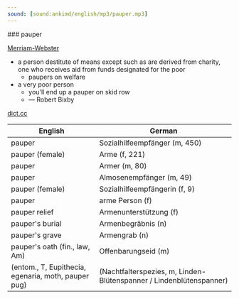 ```yaml
---
sound: [sound:ankimd/english/mp3/pauper.mp3]
---
```


\### pauper

[Merriam-Webster](https://www.merriam-webster.com/dictionary/pauper)

- a person destitute of means except such as are derived from charity, one who receives aid from funds designated for the poor
    - paupers on welfare
- a very poor person
    - you'll end up a pauper on skid row
    - — Robert Bixby

[dict.cc](https://www.dict.cc/pauper)

| English        | German       |
| -------------- | ------------ |
| pauper | Sozialhilfeempfänger (m, 450) |
| pauper (female) | Arme (f, 221) |
| pauper | Armer (m, 80) |
| pauper | Almosenempfänger (m, 49) |
| pauper (female) | Sozialhilfeempfängerin (f, 9) |
| pauper | arme Person (f) |
| pauper relief | Armenunterstützung (f) |
| pauper's burial | Armenbegräbnis (n) |
| pauper's grave | Armengrab (n) |
| pauper's oath (fin., law, Am) | Offenbarungseid (m) |
|  (entom., T, Eupithecia, egenaria, moth, pauper pug) |  (Nachtfalterspezies, m, Linden-Blütenspanner / Lindenblütenspanner) |
